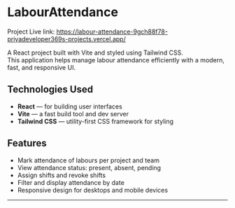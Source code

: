 # LabourAttendance

Project Live link: https://labour-attendance-9gch88f78-priyadeveloper369s-projects.vercel.app/

A React project built with Vite and styled using Tailwind CSS.  
This application helps manage labour attendance efficiently with a modern, fast, and responsive UI.

## Technologies Used

- **React** — for building user interfaces  
- **Vite** — a fast build tool and dev server  
- **Tailwind CSS** — utility-first CSS framework for styling  

## Features

- Mark attendance of labours per project and team  
- View attendance status: present, absent, pending  
- Assign shifts and revoke shifts  
- Filter and display attendance by date  
- Responsive design for desktops and mobile devices  

---


